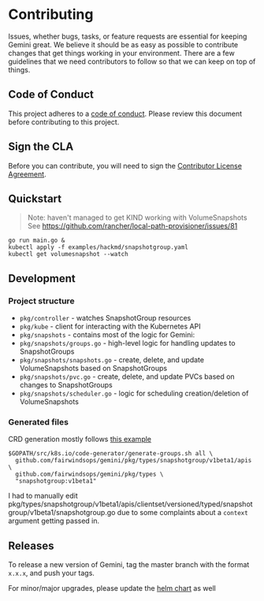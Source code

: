 # Contributing

Issues, whether bugs, tasks, or feature requests are essential for keeping Gemini great. We believe it should be as easy as possible to contribute changes that get things working in your environment. There are a few guidelines that we need contributors to follow so that we can keep on top of things.

## Code of Conduct

This project adheres to a [code of conduct](CODE_OF_CONDUCT.md). Please review this document before contributing to this project.

## Sign the CLA
Before you can contribute, you will need to sign the [Contributor License Agreement](https://cla-assistant.io/fairwindsops/gemini).

## Quickstart
> Note: haven't managed to get KIND working with VolumeSnapshots
> See https://github.com/rancher/local-path-provisioner/issues/81

```
go run main.go &
kubectl apply -f examples/hackmd/snapshotgroup.yaml
kubectl get volumesnapshot --watch
```

## Development

### Project structure
* `pkg/controller` - watches SnapshotGroup resources
* `pkg/kube` - client for interacting with the Kubernetes API
* `pkg/snapshots` - contains most of the logic for Gemini:
* `pkg/snapshots/groups.go` - high-level logic for handling updates to SnapshotGroups
* `pkg/snapshots/snapshots.go` - create, delete, and update VolumeSnapshots based on SnapshotGroups
* `pkg/snapshots/pvc.go` - create, delete, and update PVCs based on changes to SnapshotGroups
* `pkg/snapshots/scheduler.go` - logic for scheduling creation/deletion of VolumeSnapshots

### Generated files
CRD generation mostly follows [this example](https://github.com/jinghzhu/KubernetesCRD)
```
$GOPATH/src/k8s.io/code-generator/generate-groups.sh all \
  github.com/fairwindsops/gemini/pkg/types/snapshotgroup/v1beta1/apis \
  github.com/fairwindsops/gemini/pkg/types \
  "snapshotgroup:v1beta1"
```

I had to manually edit
pkg/types/snapshotgroup/v1beta1/apis/clientset/versioned/typed/snapshotgroup/v1beta1/snapshotgroup.go
due to some complaints about a `context` argument getting passed in.

## Releases
To release a new version of Gemini, tag the master branch with the format `x.x.x`,
and push your tags.

For minor/major upgrades, please update the
[helm chart](https://github.com/FairwindsOps/charts/tree/master/stable/goldilocks) as well
